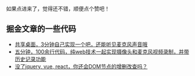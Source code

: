 
如果点进来了，觉得还不错，顺便点个赞吧！

## 掘金文章的一些代码

* [共享桌面，3分钟自己实现一个吧，还能听见麦克风声音哦 ](./shareYourDesktop)
* [五分钟，100余行代码，纯web技术一起实现摄像头和麦克风视频录制，并带历史记录功能 ](./recordAV)
* [没了jquery, vue, react，你还会DOM节点的增删改查吗？](./crud-doms)
